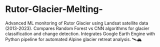 # Rutor-Glacier-Melting-
Advanced ML monitoring of Rutor Glacier using Landsat satellite data (2013-2023). Compares Random Forest vs CNN algorithms for glacier classification and change detection. Integrates Google Earth Engine with Python pipeline for automated Alpine glacier retreat analysis. 🛰️🏔️
